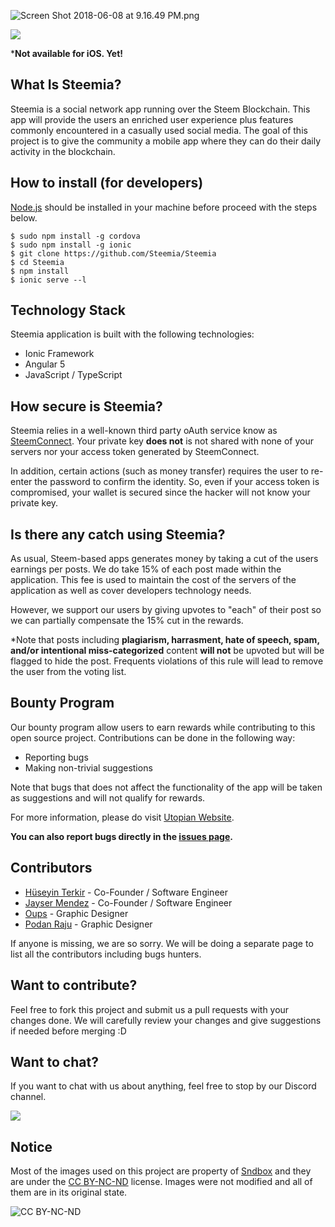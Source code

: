 ![Screen Shot 2018-06-08 at 9.16.49 PM.png](https://cdn.steemitimages.com/DQmbNY7HrQXoabfrFxrmGwFSz62Z71pskHsZfgp5VsdSVvU/Screen%20Shot%202018-06-08%20at%209.16.49%20PM.png)

[<img src="https://play.google.com/intl/en_us/badges/images/badge_new.png">](https://play.google.com/store/apps/details?id=com.steemia.steemia)

***Not available for iOS. Yet!**

## What Is Steemia?
Steemia is a social network app running over the Steem Blockchain. This app will provide the users an enriched user experience plus features commonly encountered in a casually used social media. The goal of this project is to give the community a mobile app where they can do their daily activity in the blockchain.

## How to install (for developers)
[Node.js](https://nodejs.org/) should be installed in your machine before proceed with the steps below.
```
$ sudo npm install -g cordova
$ sudo npm install -g ionic
$ git clone https://github.com/Steemia/Steemia
$ cd Steemia
$ npm install
$ ionic serve --l
```

## Technology Stack
Steemia application is built with the following technologies:
- Ionic Framework
- Angular 5
- JavaScript / TypeScript

## How secure is Steemia?
Steemia relies in a well-known third party oAuth service know as [SteemConnect](https://github.com/steemit/steemconnect-sdk). Your private key **does not** is not shared with none of your servers nor your access token generated by SteemConnect.

In addition, certain actions (such as money transfer) requires the user to re-enter the password to confirm the identity. So, even if your access token is compromised, your wallet is secured since the hacker will not know your private key.

## Is there any catch using Steemia?
As usual, Steem-based apps generates money by taking a cut of the users earnings per posts. We do take 15% of each post made within the application. This fee is used to maintain the cost of the servers of the application as well as cover developers technology needs.

However, we support our users by giving upvotes to "each" of their post so we can partially compensate the 15% cut in the rewards.

*Note that posts including **plagiarism, harrasment, hate of speech, spam, and/or intentional miss-categorized** content **will not** be upvoted but will be flagged to hide the post. Frequents violations of this rule will lead to remove the user from the voting list.

## Bounty Program
Our bounty program allow users to earn rewards while contributing to this open source project. Contributions can be done in the following way:

- Reporting bugs
- Making non-trivial suggestions

Note that bugs that does not affect the functionality of the app will be taken as suggestions and will not qualify for rewards.

For more information, please do visit [Utopian Website](https://join.utopian.io/).

**You can also report bugs directly in the [issues page](https://github.com/Steemia/Steemia/issues).**

## Contributors

- [Hüseyin Terkir](https://github.com/hsynterkr) - Co-Founder / Software Engineer
- [Jayser Mendez](https://github.com/jayserdny) - Co-Founder / Software Engineer
- [Oups](https://steemit.com/@oups) - Graphic Designer
- [Podan Raju](https://steemit.com/@podanrj) - Graphic Designer

If anyone is missing, we are so sorry. We will be doing a separate page to list all the contributors including bugs hunters.

## Want to contribute?
Feel free to fork this project and submit us a pull requests with your changes done. We will carefully review your changes and give suggestions if needed before merging :D

## Want to chat?
If you want to chat with us about anything, feel free to stop by our Discord channel.

[<img src="https://static1.squarespace.com/static/52290b27e4b0d4e459887aa9/t/5ad0fd01562fa7b8c91e5a45/1523645783379/join-us-on-discord_1.png">](https://discord.gg/webyZPB)


## Notice
Most of the images used on this project are property of [Sndbox](https://sndbox.co) and they are under the [CC BY-NC-ND](https://creativecommons.org/licenses/by-nc-nd/4.0/) license. Images were not modified and all of them are in its original state.

![CC BY-NC-ND](https://upload.wikimedia.org/wikipedia/commons/thumb/4/4f/Cc_by-nc-nd_euro_icon.svg/320px-Cc_by-nc-nd_euro_icon.svg.png)
